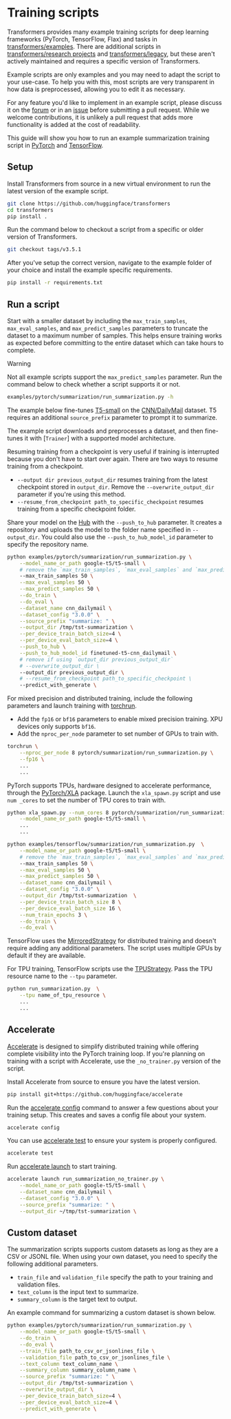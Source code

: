 <!--Copyright 2022 The HuggingFace Team. All rights reserved.

Licensed under the Apache License, Version 2.0 (the "License"); you may not use this file except in compliance with
the License. You may obtain a copy of the License at

http://www.apache.org/licenses/LICENSE-2.0

Unless required by applicable law or agreed to in writing, software distributed under the License is distributed on
an "AS IS" BASIS, WITHOUT WARRANTIES OR CONDITIONS OF ANY KIND, either express or implied. See the License for the
specific language governing permissions and limitations under the License.

⚠️ Note that this file is in Markdown but contain specific syntax for our doc-builder (similar to MDX) that may not be
rendered properly in your Markdown viewer.

-->

# Training scripts

Transformers provides many example training scripts for deep learning frameworks (PyTorch, TensorFlow, Flax) and tasks in [transformers/examples](https://github.com/huggingface/transformers/tree/main/examples). There are additional scripts in [transformers/research projects](https://github.com/huggingface/transformers/tree/main/examples/research_projects) and [transformers/legacy](https://github.com/huggingface/transformers/tree/main/examples/legacy), but these aren't actively maintained and requires a specific version of Transformers.

Example scripts are only examples and you may need to adapt the script to your use-case. To help you with this, most scripts are very transparent in how data is preprocessed, allowing you to edit it as necessary.

For any feature you'd like to implement in an example script, please discuss it on the [forum](https://discuss.huggingface.co/) or in an [issue](https://github.com/huggingface/transformers/issues) before submitting a pull request. While we welcome contributions, it is unlikely a pull request that adds more functionality is added at the cost of readability.

This guide will show you how to run an example summarization training script in [PyTorch](https://github.com/huggingface/transformers/tree/main/examples/pytorch/summarization) and [TensorFlow](https://github.com/huggingface/transformers/tree/main/examples/tensorflow/summarization).

## Setup

Install Transformers from source in a new virtual environment to run the latest version of the example script.

```bash
git clone https://github.com/huggingface/transformers
cd transformers
pip install .
```

Run the command below to checkout a script from a specific or older version of Transformers.

```bash
git checkout tags/v3.5.1
```

After you've setup the correct version, navigate to the example folder of your choice and install the example specific requirements.

```bash
pip install -r requirements.txt
```

## Run a script

Start with a smaller dataset by including the `max_train_samples`, `max_eval_samples`, and `max_predict_samples` parameters to truncate the dataset to a maximum number of samples. This helps ensure training works as expected before committing to the entire dataset which can take hours to complete.

> [!WARNING]
> Not all example scripts support the `max_predict_samples` parameter. Run the command below to check whether a script supports it or not.
> ```bash
> examples/pytorch/summarization/run_summarization.py -h
> ```

The example below fine-tunes [T5-small](https://huggingface.co/google-t5/t5-small) on the [CNN/DailyMail](https://huggingface.co/datasets/abisee/cnn_dailymail) dataset. T5 requires an additional `source_prefix` parameter to prompt it to summarize.

<hfoptions id="script">
<hfoption id="PyTorch">

The example script downloads and preprocesses a dataset, and then fine-tunes it with [`Trainer`] with a supported model architecture. 

Resuming training from a checkpoint is very useful if training is interrupted because you don't have to start over again. There are two ways to resume training from a checkpoint.

* `--output dir previous_output_dir` resumes training from the latest checkpoint stored in `output_dir`. Remove the `--overwrite_output_dir` parameter if you're using this method.
* `--resume_from_checkpoint path_to_specific_checkpoint` resumes training from a specific checkpoint folder.

Share your model on the [Hub](https://huggingface.co/) with the `--push_to_hub` parameter. It creates a repository and uploads the model to the folder name specified in `--output_dir`. You could also use the `--push_to_hub_model_id` parameter to specify the repository name.

```bash
python examples/pytorch/summarization/run_summarization.py \
    --model_name_or_path google-t5/t5-small \
    # remove the `max_train_samples`, `max_eval_samples` and `max_predict_samples` if everything works
    --max_train_samples 50 \
    --max_eval_samples 50 \
    --max_predict_samples 50 \
    --do_train \
    --do_eval \
    --dataset_name cnn_dailymail \
    --dataset_config "3.0.0" \
    --source_prefix "summarize: " \
    --output_dir /tmp/tst-summarization \
    --per_device_train_batch_size=4 \
    --per_device_eval_batch_size=4 \
    --push_to_hub \
    --push_to_hub_model_id finetuned-t5-cnn_dailymail \
    # remove if using `output_dir previous_output_dir`
    # --overwrite_output_dir \
    --output_dir previous_output_dir \
    # --resume_from_checkpoint path_to_specific_checkpoint \
    --predict_with_generate \
```

For mixed precision and distributed training, include the following parameters and launch training with [torchrun](https://pytorch.org/docs/stable/elastic/run.html).

* Add the `fp16` or `bf16` parameters to enable mixed precision training. XPU devices only supports `bf16`.
* Add the `nproc_per_node` parameter to set number of GPUs to train with.

```bash
torchrun \
    --nproc_per_node 8 pytorch/summarization/run_summarization.py \
    --fp16 \
    ...
    ...
```

PyTorch supports TPUs, hardware designed to accelerate performance, through the [PyTorch/XLA](https://github.com/pytorch/xla/blob/master/README.md) package. Launch the `xla_spawn.py` script and use `num _cores` to set the number of TPU cores to train with.

```bash
python xla_spawn.py --num_cores 8 pytorch/summarization/run_summarization.py \
    --model_name_or_path google-t5/t5-small \
    ...
    ...
```

</hfoption>
<hfoption id="TensorFlow">

```bash
python examples/tensorflow/summarization/run_summarization.py  \
    --model_name_or_path google-t5/t5-small \
    # remove the `max_train_samples`, `max_eval_samples` and `max_predict_samples` if everything works
    --max_train_samples 50 \
    --max_eval_samples 50 \
    --max_predict_samples 50 \
    --dataset_name cnn_dailymail \
    --dataset_config "3.0.0" \
    --output_dir /tmp/tst-summarization  \
    --per_device_train_batch_size 8 \
    --per_device_eval_batch_size 16 \
    --num_train_epochs 3 \
    --do_train \
    --do_eval \
```

TensorFlow uses the [MirroredStrategy](https://www.tensorflow.org/guide/distributed_training#mirroredstrategy) for distributed training and doesn't require adding any additional parameters. The script uses multiple GPUs by default if they are available.

For TPU training, TensorFlow scripts use the [TPUStrategy](https://www.tensorflow.org/guide/distributed_training#tpustrategy). Pass the TPU resource name to the `--tpu` parameter.

```bash
python run_summarization.py  \
    --tpu name_of_tpu_resource \
    ...
    ...
```

</hfoption>
</hfoptions>

## Accelerate

[Accelerate](https://huggingface.co/docs/accelerate) is designed to simplify distributed training while offering complete visibility into the PyTorch training loop. If you're planning on training with a script with Accelerate, use the `_no_trainer.py` version of the script.

Install Accelerate from source to ensure you have the latest version.

```bash
pip install git+https://github.com/huggingface/accelerate
```

Run the [accelerate config](https://huggingface.co/docs/accelerate/package_reference/cli#accelerate-config) command to answer a few questions about your training setup. This creates and saves a config file about your system. 

```bash
accelerate config
```

You can use [accelerate test](https://huggingface.co/docs/accelerate/package_reference/cli#accelerate-test) to ensure your system is properly configured.

```bash
accelerate test
```

Run [accelerate launch](https://huggingface.co/docs/accelerate/package_reference/cli#accelerate-launch) to start training.

```bash
accelerate launch run_summarization_no_trainer.py \
    --model_name_or_path google-t5/t5-small \
    --dataset_name cnn_dailymail \
    --dataset_config "3.0.0" \
    --source_prefix "summarize: " \
    --output_dir ~/tmp/tst-summarization \
```

## Custom dataset

The summarization scripts supports custom datasets as long as they are a CSV or JSONL file. When using your own dataset, you need to specify the following additional parameters.

* `train_file` and `validation_file` specify the path to your training and validation files.
* `text_column` is the input text to summarize.
* `summary_column` is the target text to output.

An example command for summarizing a custom dataset is shown below.

```bash
python examples/pytorch/summarization/run_summarization.py \
    --model_name_or_path google-t5/t5-small \
    --do_train \
    --do_eval \
    --train_file path_to_csv_or_jsonlines_file \
    --validation_file path_to_csv_or_jsonlines_file \
    --text_column text_column_name \
    --summary_column summary_column_name \
    --source_prefix "summarize: " \
    --output_dir /tmp/tst-summarization \
    --overwrite_output_dir \
    --per_device_train_batch_size=4 \
    --per_device_eval_batch_size=4 \
    --predict_with_generate \
```
